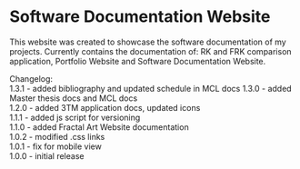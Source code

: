 # Software Documentation Website
This website was created to showcase the software documentation of my projects. Currently contains the documentation of: RK and FRK comparison application, Portfolio Website and Software Documentation Website.

Changelog:  
1.3.1 - added bibliography and updated schedule in MCL docs
1.3.0 - added Master thesis docs and MCL docs  
1.2.0 - added 3TM application docs, updated icons  
1.1.1 - added js script for versioning   
1.1.0 - added Fractal Art Website documentation  
1.0.2 - modified .css links    
1.0.1 - fix for mobile view  
1.0.0 - initial release
